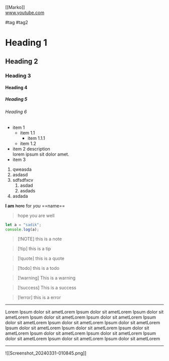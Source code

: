 
[[Marko]]\
www.youtube.com

#tag #tag2

# Heading 1
## Heading 2
### Heading 3
#### Heading 4
##### Heading 5
###### Heading 6

- item 1
	- item 1.1
		- item 1.1.1
	- item 1.2
- item 2
	description\
	lorem ipsum sit dolor amet.
- item 3

1. qweasda
2. asdasd
3. sdfsdfxcv
	1. asdad
	2. asdads
4. asdada

**I am** ~~here~~ for *you* ==name==

> hope you are well

```js
let a = "sadik";
console.log(a);

```


> [!NOTE] this is a note

> [!tip] this is a tip

> [!quote] this is a quote

> [!todo] this is a todo

> [!warning] This is a warning

> [!success] This is a success

> [!error] this is a error



---
Lorem Ipsum dolor sit ametLorem Ipsum dolor sit ametLorem Ipsum dolor sit ametLorem Ipsum dolor sit ametLorem Ipsum dolor sit ametLorem Ipsum dolor sit ametLorem Ipsum dolor sit ametLorem Ipsum dolor sit ametLorem Ipsum dolor sit ametLorem Ipsum dolor sit ametLorem Ipsum dolor sit ametLorem Ipsum dolor sit ametLorem Ipsum dolor sit ametLorem Ipsum dolor sit ametLorem Ipsum dolor sit ametLorem Ipsum dolor sit ametLorem 

---



![[Screenshot_20240331-010845.png]] 